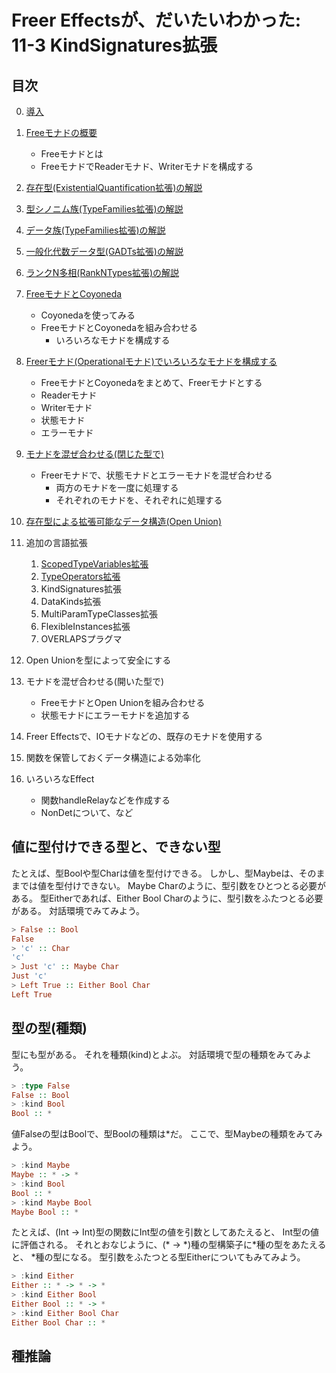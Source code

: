 Freer Effectsが、だいたいわかった: 11-3 KindSignatures拡張
==========================================================

目次
----

0. [導入](../prelude.md)

1. [Freeモナドの概要](../free-monad/free-monad.md)
	* Freeモナドとは
	* FreeモナドでReaderモナド、Writerモナドを構成する
2. [存在型(ExistentialQuantification拡張)の解説](
	../existential-quantification/existentials.md )
3. [型シノニム族(TypeFamilies拡張)の解説](./type-synonym-family.md)
4. [データ族(TypeFamilies拡張)の解説](../type-families/data-family.md)
5. [一般化代数データ型(GADTs拡張)の解説](../gadts/gadts.md)
6. [ランクN多相(RankNTypes拡張)の解説](../rank-n-types/rank-n-types.md)
7. [FreeモナドとCoyoneda](../free-coyoneda/free_coyoneda.md)
	* Coyonedaを使ってみる
	* FreeモナドとCoyonedaを組み合わせる
		+ いろいろなモナドを構成する
8. [Freerモナド(Operationalモナド)でいろいろなモナドを構成する](
	../freer-monad/freer-monad.md )
	* FreeモナドとCoyonedaをまとめて、Freerモナドとする
	* Readerモナド
	* Writerモナド
	* 状態モナド
	* エラーモナド
9. [モナドを混ぜ合わせる(閉じた型で)](
	../closed-mix/closed-mix.md )
	* Freerモナドで、状態モナドとエラーモナドを混ぜ合わせる
		+ 両方のモナドを一度に処理する
		+ それぞれのモナドを、それぞれに処理する
10. [存在型による拡張可能なデータ構造(Open Union)](
	../open-union/open-union.md )
11. 追加の言語拡張
	1. [ScopedTypeVariables拡張](
		../scoped-type-variables/scoped-type-variables.md )
	2. [TypeOperators拡張](
		../type-operators/type-operators.md )
	3. KindSignatures拡張
	4. DataKinds拡張
	5. MultiParamTypeClasses拡張
	6. FlexibleInstances拡張
	7. OVERLAPSプラグマ
12. Open Unionを型によって安全にする
13. モナドを混ぜ合わせる(開いた型で)
	* FreeモナドとOpen Unionを組み合わせる
	* 状態モナドにエラーモナドを追加する
14. Freer Effectsで、IOモナドなどの、既存のモナドを使用する
15. 関数を保管しておくデータ構造による効率化
16. いろいろなEffect
	* 関数handleRelayなどを作成する
	* NonDetについて、など

値に型付けできる型と、できない型
--------------------------------

たとえば、型Boolや型Charは値を型付けできる。
しかし、型Maybeは、そのままでは値を型付けできない。
Maybe Charのように、型引数をひとつとる必要がある。
型Eitherであれば、Either Bool Charのように、型引数をふたつとる必要がある。
対話環境でみてみよう。

```hs
> False :: Bool
False
> 'c' :: Char
'c'
> Just 'c' :: Maybe Char
Just 'c'
> Left True :: Either Bool Char
Left True
```

型の型(種類)
------------

型にも型がある。
それを種類(kind)とよぶ。
対話環境で型の種類をみてみよう。

```hs
> :type False
False :: Bool
> :kind Bool
Bool :: *
```

値Falseの型はBoolで、型Boolの種類は\*だ。
ここで、型Maybeの種類をみてみよう。

```hs
> :kind Maybe
Maybe :: * -> *
> :kind Bool
Bool :: *
> :kind Maybe Bool
Maybe Bool :: *
```

たとえば、(Int -> Int)型の関数にInt型の値を引数としてあたえると、
Int型の値に評価される。
それとおなじように、(\* -> \*)種の型構築子に\*種の型をあたえると、
\*種の型になる。
型引数をふたつとる型Eitherについてもみてみよう。

```hs
> :kind Either
Either :: * -> * -> *
> :kind Either Bool
Either Bool :: * -> *
> :kind Either Bool Char
Either Bool Char :: *
```

種推論
------
